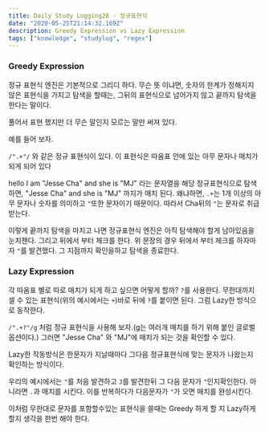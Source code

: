 ```yaml
---
title: Daily Study Logging28 - 정규표현식
date: "2020-05-25T21:14:32.169Z"
description: Greedy Expression vs Lazy Expression
tags: ["knowledge", "studylog", "regex"] 
---
```


### Greedy Expression

정규 표현식 엔진은 기본적으로 그리디 하다. 무슨 뜻 이냐면, 숫자의 한계가 정해지지 않은 표현식을 가지고 탐색을 할때는, 그뒤의 표현식으로 넘어가지 않고 끝까지 탐색을 한다는 말이다. 

풀어서 표현 했지만 더 무슨 말인지 모르는 말만 써져 있다. 

예를 들어 보자. 

`/".+"/` 와 같은 정규 표현식이 있다. 이 표현식은 따옴표 안에 있는 아무 문자나 매치가 되게 되어 있다 

hello I am "Jesse Cha" and she is "MJ" 라는 문자열을 해당 정규표현식으로 탐색하면, "Jesse Cha" and she is "MJ" 까지가 매치 된다. 왜냐하면, `.+`는 1개 이상의 아무 문자나 숫자를 의미하고 `"`또한 문자이기 때문이다. 따라서 Cha뒤의 `"`는 문자로 취급 받는다. 

이렇게 끝까지 탐색을 마치고 나면 정규표현식 엔진은 아직 탐색해야 할게 남아있음을 눈치챈다. 그리고 뒤에서 부터 체크를 한다. 위 문장의 경우 뒤에서 부터 체크를 하자마자 `"`를 발견했다. 그 지점까지 확인을하고 탐색을 종료한다.

### Lazy Expression

각 따옴표 별로 따로 매치가 되게 하고 싶으면 어떻게 할까? `?`를 사용한다. 무한대까지 셀 수 있는 표현식(위의 예시에서는 `+`)바로 뒤에 `?`를 붙이면 된다. 그럼 Lazy한 방식으로 동작한다. 

`/".+?"/g` 처럼 정규 표현식을 사용해 보자.(g는 여러개 매치를 하기 위해 붙인 글로벌 옵션이다.) 그러면 "Jesse Cha" 와 "MJ"에 매치가 되는 것을 확인할 수 있다. 

Lazy한 작동방식은 한문자가 지날때마다 그다음 정규표현식에 맞는 문자가 나왔는지 확인하는 방식이다.

우리의 예시에서는 `"`를 처음 발견하고 `J`를 발견한뒤 그 다음 문자가 `"`인지확인한다. 아니라면 `.`과 매치를 시킨다. 이를 반복하다가 다음문자가 `"`가 오면 매치를 완성시킨다.

이처럼 무한대로 문자를 포함할수있는 표현식을 쓸때는 Greedy 하게 할 지 Lazy하게 할지 생각을 한번 해야 한다. 







